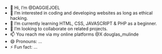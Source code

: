 - 👋 Hi, I’m @DAGGIEJOEL
- 👀 I’m interested in coding and developing websites as long as ethical hacking.
- 🌱 I’m currently learning HTML, CSS, JAVASCRIPT & PHP as a beginner.
- 💞️ I’m looking to collaborate on related projects. 
- 📫 You reach me via my online platforms @X douglas_mulinde
- 😄 Pronouns: ...
- ⚡ Fun fact: ...

<!---
DAGGIEJOEL/DAGGIEJOEL is a ✨ special ✨ repository because its `README.md` (this file) appears on your GitHub profile.
You can click the Preview link to take a look at your changes.
--->
